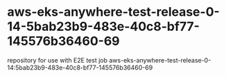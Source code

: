 # aws-eks-anywhere-test-release-0-14-5bab23b9-483e-40c8-bf77-145576b36460-69
repository for use with E2E test job aws-eks-anywhere-test-release-0-14:5bab23b9-483e-40c8-bf77-145576b36460-69
